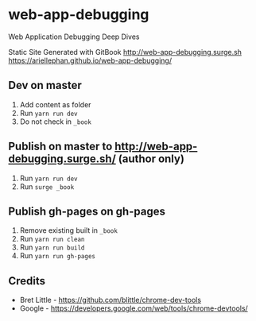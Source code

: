 # web-app-debugging
Web Application Debugging Deep Dives

Static Site Generated with GitBook
http://web-app-debugging.surge.sh
https://ariellephan.github.io/web-app-debugging/

## Dev on master
1. Add content as folder
2. Run ```yarn run dev```
3. Do not check in ```_book```

## Publish on master to http://web-app-debugging.surge.sh/ (author only)
1. Run ```yarn run dev```
2. Run ```surge _book```

## Publish gh-pages on gh-pages 
1. Remove existing built in ```_book```
2. Run ```yarn run clean```
3. Run ```yarn run build```
4. Run ```yarn run gh-pages```

## Credits

* Bret Little - https://github.com/blittle/chrome-dev-tools
* Google - https://developers.google.com/web/tools/chrome-devtools/

